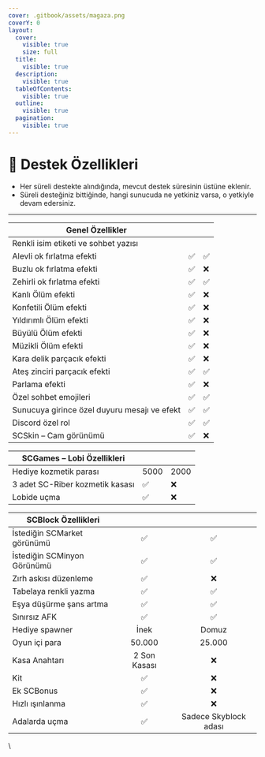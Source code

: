 ```yaml
---
cover: .gitbook/assets/magaza.png
coverY: 0
layout:
  cover:
    visible: true
    size: full
  title:
    visible: true
  description:
    visible: true
  tableOfContents:
    visible: true
  outline:
    visible: true
  pagination:
    visible: true
---
```


# 🩵 Destek Özellikleri

* Her süreli destekte alındığında, mevcut destek süresinin üstüne eklenir.
* Süreli desteğiniz bittiğinde, hangi sunucuda ne yetkiniz varsa, o yetkiyle devam edersiniz.

***

| Genel Özellikler                             |   |   |
| -------------------------------------------- | - | - |
| Renkli isim etiketi ve sohbet yazısı         |   |   |
| Alevli ok fırlatma efekti                    | ✅ | ✅ |
| Buzlu ok fırlatma efekti                     | ✅ | ❌ |
| Zehirli ok fırlatma efekti                   | ✅ | ✅ |
| Kanlı Ölüm efekti                            | ✅ | ❌ |
| Konfetili Ölüm efekti                        | ✅ | ❌ |
| Yıldırımlı Ölüm efekti                       | ✅ | ❌ |
| Büyülü Ölüm efekti                           | ✅ | ❌ |
| Müzikli Ölüm efekti                          | ✅ | ❌ |
| Kara delik parçacık efekti                   | ✅ | ❌ |
| Ateş zinciri parçacık efekti                 | ✅ | ✅ |
| Parlama efekti                               | ✅ | ❌ |
| Özel sohbet emojileri                        | ✅ | ✅ |
| Sunucuya girince özel duyuru mesajı ve efekt | ✅ | ✅ |
| Discord özel rol                             | ✅ | ✅ |
| SCSkin – Cam görünümü                        | ✅ | ❌ |

| SCGames – Lobi Özellikleri      |      |      |
| ------------------------------- | ---- | ---- |
| Hediye kozmetik parası          | 5000 | 2000 |
| 3 adet SC-Riber kozmetik kasası | ✅    | ❌    |
| Lobide uçma                     | ✅    | ❌    |

| SCBlock Özellikleri         |              |                       |
| --------------------------- | :----------: | :-------------------: |
| İstediğin SCMarket görünümü |       ✅      |           ✅           |
| İstediğin SCMinyon Görünümü |       ✅      |           ✅           |
| Zırh askısı düzenleme       |       ✅      |           ❌           |
| Tabelaya renkli yazma       |       ✅      |           ✅           |
| Eşya düşürme şans artma     |       ✅      |           ✅           |
| Sınırsız AFK                |       ✅      |           ✅           |
| Hediye spawner              |     İnek     |         Domuz         |
| Oyun içi para               |    50.000    |         25.000        |
| Kasa Anahtarı               | 2 Son Kasası |           ❌           |
| Kit                         |       ✅      |           ❌           |
| Ek SCBonus                  |       ✅      |           ❌           |
| Hızlı ışınlanma             |       ✅      |           ❌           |
| Adalarda uçma               |       ✅      | Sadece Skyblock adası |

\
